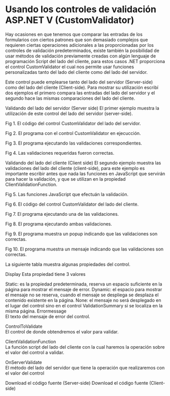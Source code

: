 # Usando los controles de validación ASP.NET V (CustomValidator)

Hay ocasiones en que tenemos que comparar las entradas de los formularios con ciertos patrones que son demasiado complejos que requieren ciertas operaciones adicionales a las proporcionadas por los controles de validación predeterminados, existe también la posibilidad de usar métodos de validación previamente creadas con algún lenguaje de programación Script del lado del cliente, para estos casos .NET proporciona el control CustomValidator el cual nos permite usar funciones personalizadas tanto del lado del cliente como del lado del servidor.

Este control puede emplearse tanto del lado del servidor (Server-side) como del lado del cliente (Client-side). Para mostrar su utilización escribí dos ejemplos el primero compara las entradas del lado del servidor y el segundo hace las mismas comparaciones del lado del cliente.

Validando del lado del servidor (Server side)
El primer ejemplo muestra la utilización de este control del lado del servidor (server-side).

Fig 1. El código del control CustomValidator del lado del servidor.



Fig 2. El programa con el control CustomValidator en ejecucción.



Fig 3. El programa ejecutando las validaciones correspondientes.



Fig 4. Las validaciones requeridas fueron correctas.



Validando del lado del cliente (Client side)
El segundo ejemplo muestra las validaciones del lado del cliente (client-side), para este ejemplo es importante escribir antes que nada las funciones en JavaScript que servirán para hacer la validación, y que se utilizan en la propiedad ClientValidationFunction.

Fig 5. Las funciones JavaScript que efectuán la validación.



Fig 6. El código del control CustomValidator del lado del cliente.



Fig 7. El programa ejecutando una de las validaciones.



Fig 8. El programa ejecutando ambas validaciones.



Fig 9. El programa muestra un popup indicando que las validaciones son correctas.



Fig 10. El programa muestra un mensaje indicando que las validaciones son correctas.



La siguiente tabla muestra algunas propiedades del control.

Display	
Esta propiedad tiene 3 valores

Static: es la propiedad predeterminada, reserva un espacio suficiente en la página para mostrar el mensaje de error.
Dynamic: el espacio para mostrar el mensaje no se reserva, cuando el mensaje se despliega se desplaza el contenido existente en la página.
None: el mensaje no será desplegado en el lugar del control sino en el control ValidationSummary si se localiza en la misma página.
Errormessage	
El texto del mensaje de error del control.

ControlToValidate	
El control de donde obtendremos el valor para validar.

ClientValidationFunction	
La función script del lado del cliente con la cual haremos la operación sobre el valor del control a validar.

OnServerValidate	
El método del lado del servidor que tiene la operación que realizaremos con el valor del control

Download el código fuente (Server-side)
Download el código fuente (Client-side)
